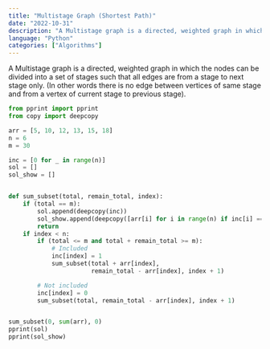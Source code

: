 ```yaml
---
title: "Multistage Graph (Shortest Path)"
date: "2022-10-31"
description: "A Multistage graph is a directed, weighted graph in which the nodes can be divided into a set of stages such that all edges are from a stage to next stage only "
language: "Python"
categories: ["Algorithms"]
---
```


A Multistage graph is a directed, weighted graph in which the nodes can be divided into a set of stages such that all edges are from a stage to next stage only. (In other words there is no edge between vertices of same stage and from a vertex of current stage to previous stage).

```python
from pprint import pprint
from copy import deepcopy

arr = [5, 10, 12, 13, 15, 18]
n = 6
m = 30

inc = [0 for _ in range(n)]
sol = []
sol_show = []


def sum_subset(total, remain_total, index):
    if (total == m):
        sol.append(deepcopy(inc))
        sol_show.append(deepcopy([arr[i] for i in range(n) if inc[i] == 1]))
        return
    if index < n:
        if (total <= m and total + remain_total >= m):
            # Included
            inc[index] = 1
            sum_subset(total + arr[index],
                       remain_total - arr[index], index + 1)

        # Not included
        inc[index] = 0
        sum_subset(total, remain_total - arr[index], index + 1)


sum_subset(0, sum(arr), 0)
pprint(sol)
pprint(sol_show)

```
